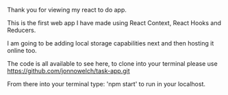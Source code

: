 Thank you for viewing my react to do app.

This is the first web app I have made using React Context, React Hooks and Reducers.

I am going to be adding local storage capabilities next and then hosting it online too.

The code is all available to see here, to clone into your terminal please use https://github.com/jonnowelch/task-app.git

From there into your terminal type: 'npm start' to run in your localhost.
